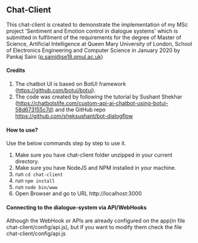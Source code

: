 ## Chat-Client

This chat-client is created to demonstrate the implementation of my MSc project 'Sentiment and Emotion control in dialogue systems' which is submitted in fulfilment of the requirements for the degree of Master of Science, Artificial Intelligence at Queen Mary University of London, School of Electronics Engineering and Computer Science in January 2020 by Pankaj Saini (p.saini@se18.qmul.ac.uk)



#### Credits

1. The chatbot UI is based on BotUI framework (https://github.com/botui/botui). 
2. The code was created by following the tutorial by Sushant Shekhar (https://chatbotslife.com/custom-api-ai-chatbot-using-botui-58d673155c7d) and the GitHub repo https://github.com/sheksushant/bot-dialogflow



#### How to use?

Use the below commands step by step to use it.

1. Make sure you have chat-client folder unzipped in your current directory.
2. Make sure you have NodeJS and NPM installed in your machine.
3. run `cd chat-client`
4. run `npm install`
5. run `node bin/www`
6. Open Browser  and go to URL http://localhost:3000



#### Connecting to the dialogue-system via API/WebHooks

Although the WebHook or APIs are already configured on the app(in file chat-client/config/api.js), but if you want to modify them check the file chat-client/config/api.js




